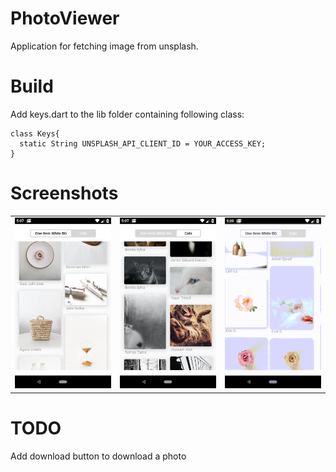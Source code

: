 # PhotoViewer

Application for fetching image from unsplash.

# Build
Add keys.dart to the lib folder containing following class:
```
class Keys{
  static String UNSPLASH_API_CLIENT_ID = YOUR_ACCESS_KEY;
}
```
# Screenshots

<table>
  <tr>
    <td><img src="/screenshots/Screenshot_1.png" width="240"/></td>
    <td><img src="/screenshots/Screenshot_2.png" width="240"/></td>
    <td><img src="/screenshots/ScreenRecording.gif" width="240"/></td>
  </tr>
</table>

# TODO

Add download button to download a photo
